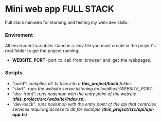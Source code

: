 # Mini web app FULL STACK
Full stack miniweb for learning and testing my web-dev skills.

### Enviroment
All enviroment variables stand in a .env file you must create in the project's root folder to get the project running.
+ **WEBSITE_PORT**=port_to_call_from_browser_and_get_the_webpages.

### Scripts
+  "build": *compiles all .ts files into a **this_project/build** folder*.
+  "start": *runs the website server listening on localhost:WEBSITE_PORT*.
+  "dev-front": *runs nodemon with the entry point of the website (**this_project/src/website/index.ts**)*.
+  "dev-back": *runs nodemon with the entry point of the api that controles services requiring access to db for example (**this_project/src/api/api-app.ts**)*.
